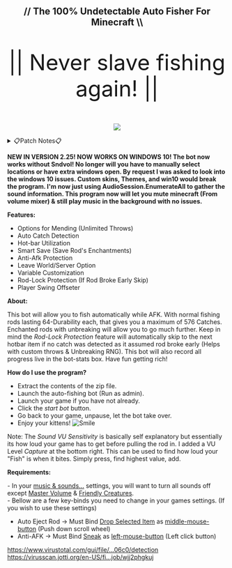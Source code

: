 <h2 align="center">
  // The 100% Undetectable Auto Fisher For Minecraft \\
</h2>
<p align="center" style="font-size:50px;">
 || Never slave fishing again! ||
</p>

<p align="center">
  <img src="https://user-images.githubusercontent.com/33048298/230529504-103d16bb-13e0-4547-b67a-b39299717336.png" />
</p>

<details><summary>📋Patch Notes📋</summary>
  
```javascript
Changes since version V. 1.0.0.0
 - First beta

Changes since version V. 1.1.2.0                                                                                                                                         
 - Fixed crash with GUI
 - Fixed crash with negative integer
 - Added custom Throws

Changes since version V. 1.1.5.0                                                                                                   
 - Added hotbar scrolling
 - Added leave when finished
 - Fixed bugs

Changes since version V. 1.1.6.0                                                                                                   
 - Added bot stats
 - Tweaked VU accuracy
 - Fixed crash with hotbar scrolling

Changes since version V. 1.1.8.0                                                                                                   
 - Added unlimited throws
 - Added auto Eject
 - Tweaked smart-save code

Changes since version V. 1.2.0.0                                                                                                   
 - Tweaked custom wait values
 - Added close bot
 - Added & fixed tooltip typo's :)

Changes since version V. 2.1.2.0                                                                                                   
 - Cleaned UI
 - Fixed minor bugs
 - Added Rod-Lock Protection

Changes since version V. 2.1.4.0                                                                                                   
 - Fixed Crash Bug
 - Fixed A Loop Bug
 - First Public Release

Changes since version V. 2.1.8.0
 - Added muted sound capabilities
 - Fixed no Sndvol.exe bug
 - Cleaned code & scripts

Changes since version V. 2.2.5.0
 - Completely re-coded in C#
 - Fixed sound capturing
 - Added VU sensitivity
 - Added VU capture
 - Fixed Script bugs

Changes since version V. 2.4.0.0
 - Added swing offset feature
 - Bug fixes and code cleanup
 - Finilized release
```
</details>

<b>NEW IN VERSION 2.25! NOW WORKS ON WINDOWS 10! The bot now works without Sndvol! No longer will you have to manually select locations or have extra windows open. By request I was asked to look into the windows 10 issues. Custom skins, Themes, and win10 would break the program. I'm now just using  AudioSession.EnumerateAll  to gather the sound information. This program now will let you mute minecraft (From volume mixer) & still play music in the background with no issues.</b>

<b>Features:</b>
-   Options for Mending (Unlimited Throws)
-   Auto Catch Detection
-   Hot-bar Utilization
-   Smart Save (Save Rod's Enchantments)
-   Anti-Afk Protection
-   Leave World/Server Option
-   Variable Customization
-   Rod-Lock Protection (If Rod Broke Early Skip)
-   Player Swing Offseter

<b>About:</b> 
<p>This bot will allow you to fish automatically while AFK. With normal fishing rods lasting 64-Durability each, that gives you a maximum of 576 Catches. Enchanted rods with unbreaking will allow you to go much further. Keep in mind the <i>Rod-Lock Protection</i> feature will automatically skip to the next hotbar item if no catch was detected as it assumed rod broke early (Helps with custom throws & Unbreaking RNG). This bot will also record all progress live in the bot-stats box. Have fun getting rich!</p>

<b>How do I use the program?</b>
- Extract the contents of the zip file.  
- Launch the auto-fishing bot (Run as admin).  
- Launch your game if you have not already.  
- Click the _start bot_ button.  
- Go back to your game, unpause, let the bot take over.  
- Enjoy your kittens! ![](https://www.mpgh.net/forum/images/emotions/emo5.png "Smile")

<p>Note: The <i>Sound VU Sensitivity</i> is basically self explanatory but essentially its how loud your game has to get before pulling the rod in. I added a VU Level <i>Capture</i> at the bottom right. This can be used to find how loud your "Fish" is when it bites. Simply press, find highest value, add.</p>

<b>Requirements:</b>
<p>
- In your <u>music & sounds...</u> settings, you will want to turn all sounds off except <u>Master Volume</u> & <u>Friendly Creatures</u>.<br> 
- Bellow are a few key-binds you need to change in your games settings. (If you wish to use these settings)

-   Auto Eject Rod -> Must Bind <u>Drop Selected Item</u> as <u>middle-mouse-button</u> (Push down scroll wheel)
-   Anti-AFK -> Must Bind <u>Sneak</u> as <u>left-mouse-button</u> (Left click button)
</p>
<a href="https://www.virustotal.com/gui/file/eaa4ce4c49fae8cb6d7b8ac505f5af96b81907e775c682fc5a57f6b8cbf706c0/detection">https://www.virustotal.com/gui/file/...06c0/detection</a><br> 
<a href="https://virusscan.jotti.org/en-US/filescanjob/wjj2phgkuj">https://virusscan.jotti.org/en-US/fi...job/wjj2phgkuj</a>
